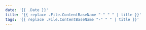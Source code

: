 ```yaml
---
date: '{{ .Date }}'
title: '{{ replace .File.ContentBaseName "-" " " | title }}'
tags: '{{ replace .File.ContentBaseName "-" " " | title }}'
---
```


